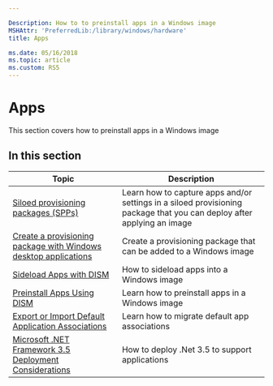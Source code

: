 ```yaml
---

Description: How to to preinstall apps in a Windows image
MSHAttr: 'PreferredLib:/library/windows/hardware'
title: Apps

ms.date: 05/16/2018
ms.topic: article
ms.custom: RS5
---
```


# Apps

This section covers how to preinstall apps in a Windows image

## In this section

| Topic | Description |
|  --- | ---  |
| [Siloed provisioning packages (SPPs)](siloed-provisioning-packages.md) | Learn how to capture apps and/or settings in a siloed provisioning package that you can deploy after applying an image |
| [Create a provisioning package with Windows desktop applications](combine-provisioning-packages-into-a-new-image.md) | Create a provisioning package that can be added to a Windows image |
| [Sideload Apps with DISM](sideload-apps-with-dism-s14.md) | How to sideload apps into a Windows image |
| [Preinstall Apps Using DISM](preinstall-apps-using-dism.md) | Learn how to preinstall apps in a Windows image |
| [Export or Import Default Application Associations](export-or-import-default-application-associations.md) | Learn how to migrate default app associations |
| [Microsoft .NET Framework 3.5 Deployment Considerations](microsoft-net-framework-35-deployment-considerations.md) | How to deploy .Net 3.5 to support applications |
